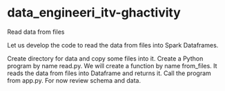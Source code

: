 # data_engineeri_itv-ghactivity
Read data from files

Let us develop the code to read the data from files into Spark Dataframes.

Create directory for data and copy some files into it.
Create a Python program by name read.py. We will create a function by name from_files. It reads the data from files into Dataframe and returns it.
Call the program from app.py. For now review schema and data.
